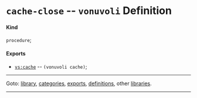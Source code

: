 

<a id='definition__vonuvoli__cache-close'></a>

# `cache-close` -- `vonuvoli` Definition


<a id='definition__vonuvoli__cache-close__kind'></a>

#### Kind

`procedure`;


<a id='definition__vonuvoli__cache-close__exports'></a>

#### Exports

 * [`vs:cache`](../../vonuvoli/exports/vs_3a_cache.md#export__vonuvoli__vs_3a_cache) -- `(vonuvoli cache)`;

----

Goto: [library](../../vonuvoli/_index.md#library__vonuvoli), [categories](../../vonuvoli/categories/_index.md#toc__vonuvoli__categories), [exports](../../vonuvoli/exports/_index.md#toc__vonuvoli__exports), [definitions](../../vonuvoli/definitions/_index.md#toc__vonuvoli__definitions), other [libraries](../../_libraries.md#toc__libraries).

----

